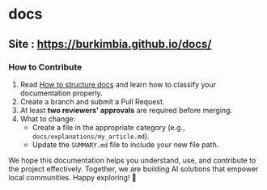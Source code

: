 # docs


## Site : https://burkimbia.github.io/docs/

### How to Contribute

1. Read [How to structure docs](./docs/index.md) and learn how to classify your documentation properly.
2. Create a branch and submit a Pull Request.
3. At least **two reviewers' approvals** are required before merging.
4. What to change:
   - Create a file in the appropriate category (e.g., `docs/explanations/my_article.md`).
   - Update the `SUMMARY.md` file to include your new file path.

We hope this documentation helps you understand, use, and contribute to the project effectively. Together, we are building AI solutions that empower local communities. Happy exploring! 🚀
